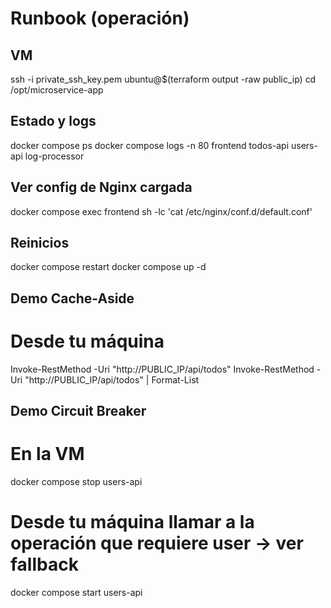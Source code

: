 # Runbook (operación)

## VM
ssh -i private_ssh_key.pem ubuntu@$(terraform output -raw public_ip)
cd /opt/microservice-app

## Estado y logs
docker compose ps
docker compose logs -n 80 frontend todos-api users-api log-processor

## Ver config de Nginx cargada
docker compose exec frontend sh -lc 'cat /etc/nginx/conf.d/default.conf'

## Reinicios
docker compose restart <servicio>
docker compose up -d

## Demo Cache-Aside
# Desde tu máquina
Invoke-RestMethod -Uri "http://PUBLIC_IP/api/todos"
Invoke-RestMethod -Uri "http://PUBLIC_IP/api/todos" | Format-List

## Demo Circuit Breaker
# En la VM
docker compose stop users-api
# Desde tu máquina llamar a la operación que requiere user -> ver fallback
docker compose start users-api

